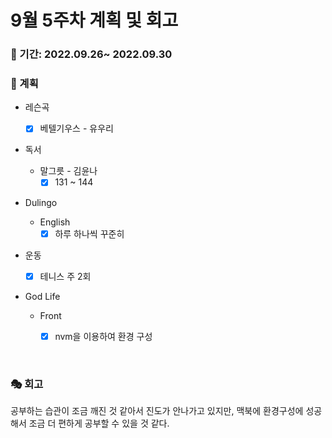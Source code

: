 # 9월 5주차 계획 및 회고

### 📆 기간: 2022.09.26~ 2022.09.30

### 📑 계획

- 레슨곡

  - [x] 베텔기우스 - 유우리
- 독서
  - 말그릇 - 김윤나
    - [x] 131 ~ 144
- Dulingo
  - English
    - [x] 하루 하나씩 꾸준히
- 운동
  - [x] 테니스 주 2회
- God Life
  - Front
    - [x] nvm을 이용하여 환경 구성



<br/>

### 🎭 회고

 공부하는 습관이 조금 깨진 것 같아서 진도가 안나가고 있지만, 맥북에 환경구성에 성공해서 조금 더 편하게 공부할 수 있을 것 같다.
